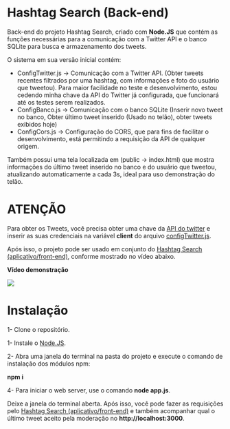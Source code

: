 # Hashtag Search (Back-end)
Back-end do projeto Hashtag Search, criado com **Node.JS** que contém as funções necessárias para a comunicação com a Twitter API e o banco SQLite para busca e armazenamento dos tweets.

O sistema em sua versão inicial contém: 
  - ConfigTwitter.js -> Comunicação com a Twitter API. (Obter tweets recentes filtrados por uma hashtag, com informações e foto do usuário que tweetou). Para maior facilidade no teste e desenvolvimento, estou cedendo minha chave da API do Twitter já configurada, que funcionará até os testes serem realizados.
  - ConfigBanco.js   -> Comunicação com o banco SQLite (Inserir novo tweet no banco, Obter último tweet inserido (Usado no telão), obter tweets exibidos hoje)
  - ConfigCors.js    -> Configuração do CORS, que para fins de facilitar o desenvolvimento, está permitindo a requisição da API de qualquer origem.

Também possui uma tela localizada em (public -> index.html) que mostra informações do último tweet inserido no banco e do usuário que tweetou, 
atualizando automaticamente a cada 3s, ideal para uso demonstração do telão.

# ATENÇÃO

Para obter os Tweets, você precisa obter uma chave da [API do twitter](https://developer.twitter.com) e inserir as suas credenciais na variável **client** do arquivo [configTwitter.js](https://github.com/arthurrmp/hashtagsearch_backend/blob/master/configTwitter.js).

Após isso, o projeto pode ser usado em conjunto do [Hashtag Search (aplicativo/front-end)](https://github.com/arthurrmp/hashtagsearch), conforme mostrado no vídeo abaixo.

**Vídeo demonstração**

[![](http://img.youtube.com/vi/sVYyRrcJRqk/0.jpg)](http://www.youtube.com/watch?v=sVYyRrcJRqk "demonstração - Buscador de hashtag")

# Instalação

1- Clone o repositório.

1- Instale o [Node.JS](https://nodejs.org/pt-br/).

2- Abra uma janela do terminal na pasta do projeto e execute o comando de instalação dos módulos npm: 

   **npm i**
     
4- Para iniciar o web server, use o comando **node app.js**.

Deixe a janela do terminal aberta. Após isso, você pode fazer as requisições pelo [Hashtag Search (aplicativo/front-end)](https://github.com/arthurrmp/hashtagsearch) e também acompanhar qual o último tweet aceito pela moderação no **http://localhost:3000**.

   


